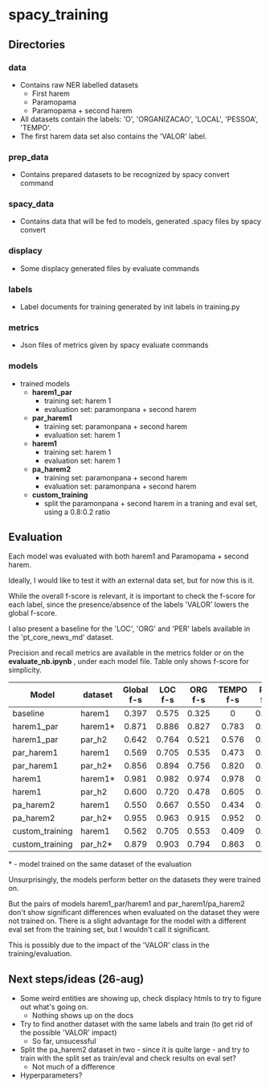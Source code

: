 # spacy_training

## **Directories**

### data

 - Contains raw NER labelled datasets
   - First harem
   - Paramopama
   - Paramopama + second harem
 - All datasets contain the labels: 'O', 'ORGANIZACAO', 'LOCAL', 'PESSOA', 'TEMPO'.
 - The first harem data set also contains the 'VALOR' label.

 ### prep_data

 - Contains prepared datasets to be recognized by spacy convert command

 ### spacy_data

 - Contains data that will be fed to models, generated .spacy files by spacy convert

 ### displacy

 - Some displacy generated files by evaluate commands

 ### labels

 - Label documents for training generated by init labels in training.py

 ### metrics

 - Json files of metrics given by spacy evaluate commands

 ### models

 - trained models
   - **harem1_par**
     - training set: harem 1
     - evaluation set: paramonpana + second harem
   - **par_harem1**
     - training set: paramonpana + second harem
     - evaluation set: harem 1
   - **harem1**
     - training set: harem 1
     - evaluation set: harem 1
   - **pa_harem2**
     - training set: paramonpana + second harem
     - evaluation set: paramonpana + second harem
   - **custom_training**
     - split the paramonpana + second harem in a traning and eval set, using a 0.8:0.2 ratio



## **Evaluation**

Each model was evaluated with both harem1 and Paramopama + second harem.

Ideally, I would like to test it with an external data set, but for now this is it.

While the overall f-score is relevant, it is important to check the f-score for each label, since the presence/absence of the labels 'VALOR' lowers the global f-score.

I also present a baseline for the 'LOC', 'ORG' and 'PER' labels available in the 'pt_core_news_md' dataset.

Precision and recall metrics are available in the metrics folder or on the **evaluate_nb.ipynb** , under each model file. Table only shows f-score for simplicity.

| Model           | dataset | Global f-s | LOC f-s | ORG f-s | TEMPO f-s | PER f-s | VALOR f-s |
|-----------------|---------|:----------:|:-------:|:-------:|:---------:|:-------:|:---------:|
| baseline        | harem1  |    0.397   |  0.575  |  0.325  |     0     |  0.550  |     0     |
| harem1_par      | harem1* |    0.871   |  0.886  |  0.827  |   0.783   |  0.939  |   0.832   |
| harem1_par      | par_h2  |    0.642   |  0.764  |  0.521  |   0.576   |  0.652  |     0     |
| par_harem1      | harem1  |    0.569   |  0.705  |  0.535  |   0.473   |  0.603  |     0     |
| par_harem1      | par_h2* |    0.856   |  0.894  |  0.756  |   0.820   |  0.887  |     0     |
| harem1          | harem1* |    0.981   |  0.982  |  0.974  |   0.978   |  0.990  |   0.980   |
| harem1          | par_h2  |    0.600   |  0.720  |  0.478  |   0.605   |  0.619  |     0     |
| pa_harem2       | harem1  |    0.550   |  0.667  |  0.550  |   0.434   |  0.595  |     0     |
| pa_harem2       | par_h2* |    0.955   |  0.963  |  0.915  |   0.952   |  0.972  |     0     |
| custom_training | harem1  |    0.562   |  0.705  |  0.553  |   0.409   |  0.615  |     0     |
| custom_training | par_h2* |    0.879   |  0.903  |  0.794  |   0.863   |  0.904  |     0     |

\* - model trained on the same dataset of the evaluation

Unsurprisingly, the models perform better on the datasets they were trained on.

But the pairs of models harem1_par/harem1 and par_harem1/pa_harem2 don't show significant differences
when evaluated on the dataset they were not trained on. There is a slight advantage for the model with a different eval set from the training set, but I wouldn't call it significant.

This is possibly due to the impact of the 'VALOR' class in the training/evaluation.

## **Next steps/ideas (26-aug)**
 - Some weird entities are showing up, check displacy htmls to try to figure out what's going on.
   - Nothing shows up on the docs
 - Try to find another dataset with the same labels and train (to get rid of the possible 'VALOR' impact)
   - So far, unsucessful
 - Split the pa_harem2 dataset in two - since it is quite large - and try to train with the split set as train/eval and check results on eval set?
   - Not much of a difference
 - Hyperparameters?
